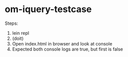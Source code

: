 # om-iquery-testcase

Steps:

1. lein repl
2. (doit)
3. Open index.html in browser and look at console
4. Expected both console logs are true, but first is false
